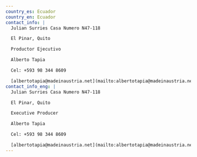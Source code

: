 ```yaml
---
country_es: Ecuador
country_en: Ecuador
contact_info: |
  Julian Surries Casa Numero N47-118

  El Pinar, Quito

  Productor Ejecutivo

  Alberto Tapia

  Cel: +593 98 344 8609

  [albertotapia@madeinaustria.net](mailto:albertotapia@madeinaustria.net)
contact_info_eng: |
  Julian Surries Casa Numero N47-118

  El Pinar, Quito

  Executive Producer

  Alberto Tapia

  Cel: +593 98 344 8609

  [albertotapia@madeinaustria.net](mailto:albertotapia@madeinaustria.net)
---
```


